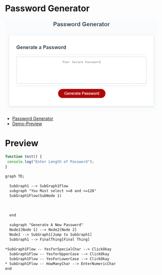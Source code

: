 # Password Generator 
![photo of application](password_gen.png)

- [Password Generator](#Password_Generator)
- [Demo-Preview](#preview)

# Preview

```javascript
function test() {
 console.log("Enter Length of Password");
}
```

```mermaid          
graph TD;
  
  SubGraph1 --> SubGraph1Flow
  subgraph "You Must select >=8 and <=128"
  SubGraph1Flow(SubNode 1)
 
  

  end

  subgraph "Generate A New Password"
  Node1[Node 1] --> Node2[Node 2]
  Node2 --> SubGraph1[Jump to SubGraph1]
  SubGraph1 --> FinalThing[Final Thing]

*SubGraph1Flow -- YesforSpecialChar --> ClickOkay
  SubGraph1Flow -- YesforUpperCase --> ClickOkay
  SubGraph1Flow -- YesForLowerCase --> ClickOkay
* SubGraph1Flow -- HowManyChar --> EnterNumericChar
end
```


<!-- ## GIVEN I need a new, secure password
## WHEN I click the button to generate a password
## THEN I am presented with a series of prompts for password criteria
## WHEN prompted for password criteria
## THEN I select which criteria to include in the password
## WHEN prompted for the length of the password
## THEN I choose a length of at least 8 characters and no more than 128 characters
WHEN prompted for character types to include in the password
THEN I choose lowercase, uppercase, numeric, and/or special characters
WHEN I answer each prompt
THEN my input should be validated and at least one character type should be selected
WHEN all prompts are answered
THEN a password is generated that matches the selected criteria
WHEN the password is generated
THEN the password is either displayed in an alert or written to the page
|wrapper|card|
|Generate PWD|
|card-body|cardfooter|
* |TEST TEST TEST | -->
